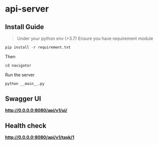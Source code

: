 # api-server
## Install Guide
> Under your python env (>3.7)
Ensure you have requirement module
```python
pip install -r requirement.txt
```
Then
```python
cd navigator
```
Run the server
```python
python __main__.py
```

## Swagger UI
**http://0.0.0.0:8080/api/v1/ui/**

## Health check
**http://0.0.0.0:8080/api/v1/task/1**
